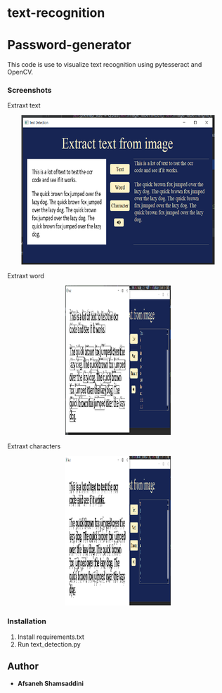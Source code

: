 # text-recognition
# Password-generator

This code is use to visualize text recognition using pytesseract and OpenCV.
### Screenshots
Extraxt text
<p align="center">
   <img width="440" height="340"src="image/text.png">
</p>
Extraxt word
<p align="center">
   <img width="240" height="340"src="image/word.png">
</p>

Extraxt characters
<p align="center">
   <img width="240" height="340"src="image/character.png">
</p>

### Installation
1. Install requirements.txt
2. Run text_detection.py

## Author
* **Afsaneh Shamsaddini**
